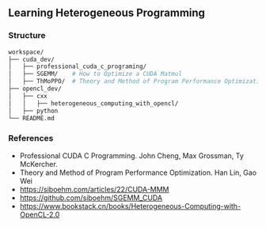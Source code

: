 ## Learning Heterogeneous Programming

### Structure
```sh
workspace/
├── cuda_dev/
│   ├── professional_cuda_c_programing/
│   ├── SGEMM/    # How to Optimize a CUDA Matmul
│   ├── ThMoPPO/  # Theory and Method of Program Performance Optimization
├── opencl_dev/
│   ├── cxx
│   │   ├── heterogeneous_computing_with_opencl/
│   ├── python
└── README.md
```


### References
* Professional CUDA C Programming. John Cheng, Max Grossman, Ty McKercher.
* Theory and Method of Program Performance Optimization. Han Lin, Gao Wei
* https://siboehm.com/articles/22/CUDA-MMM
* https://github.com/siboehm/SGEMM_CUDA
* https://www.bookstack.cn/books/Heterogeneous-Computing-with-OpenCL-2.0
